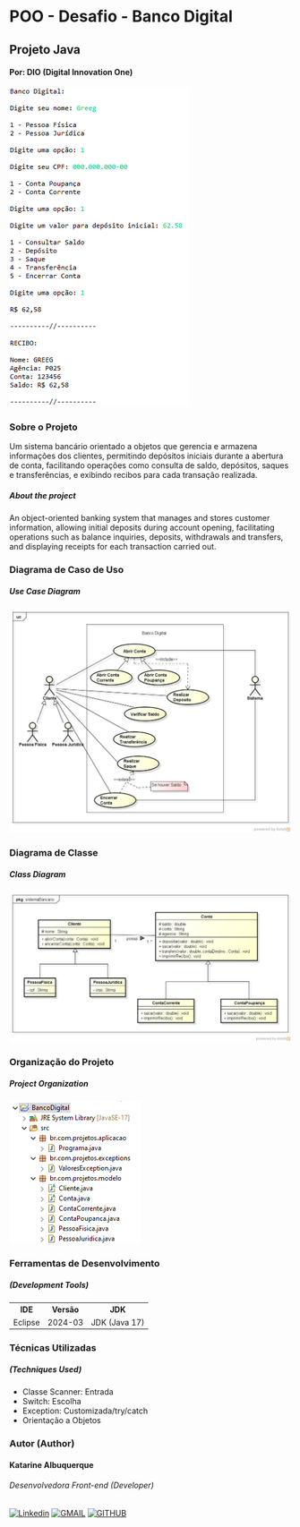 # POO - Desafio - Banco Digital
## Projeto Java
#### Por: DIO (Digital Innovation One)

![Saída no Terminal](./imagens/aplicacao.png "Saída do Terminal")

### Sobre o Projeto

Um sistema bancário orientado a objetos que gerencia e armazena informações dos clientes, permitindo depósitos iniciais durante a abertura de conta, facilitando operações como consulta de saldo, depósitos, saques e transferências, e exibindo recibos para cada transação realizada.

##### About the project

An object-oriented banking system that manages and stores customer information, allowing initial deposits during account opening, facilitating operations such as balance inquiries, deposits, withdrawals and transfers, and displaying receipts for each transaction carried out.

### Diagrama de Caso de Uso
##### Use Case Diagram

![Diagrama de Caso de Uso Banco Digital (Use Case Diagram Banco Digital)](./imagens/diagrama-caso-de-uso-banco-digital.jpg "Diagrama de Caso de Uso Banco Digital (Use Case Diagram Banco Digital)")

### Diagrama de Classe
##### Class Diagram

![Diagrama de Classe Banco Digital (Class Diagram Banco Digital)](./imagens/diagrama-de-classe-banco-digital.jpg "Diagrama de Classe Banco Digital (Class Diagram Banco Digital)")

### Organização do Projeto
##### Project Organization

![Organização do Projeto (Project Organization)](./imagens/pacotes.png "Organização do Projeto (Project Organization)")

### Ferramentas de Desenvolvimento
##### (Development Tools)

<table>
    <head>
        <tr><th>IDE</th><th>Versão</th><th>JDK</th></tr>
    </head>
    <body>
        <tr><td>Eclipse</td><td>2024-03</td><td>JDK (Java 17)</td></tr>        
    </body>
</table>

### Técnicas Utilizadas
##### (Techniques Used)

* Classe Scanner: Entrada
* Switch: Escolha
* Exception: Customizada/try/catch
* Orientação a Objetos

### Autor (Author)
#### Katarine Albuquerque
###### Desenvolvedora Front-end (Developer)
[![Linkedin](https://img.shields.io/badge/LinkedIn-2A00FF?style=for-the-badge&logo=linkedin&logoColor=white&labelColor=whithe)](https://www.linkedin.com/in/katarine-albuquerque/) [![GMAIL](https://img.shields.io/badge/-Gmail-E34C26?style=for-the-badge&logo=gmail&logoColor=white&labelColor=whithe)](mailto:kba.2879@gmail.com)  [![GITHUB](https://img.shields.io/badge/GitHub-41B883?style=for-the-badge&logo=github&logoColor=white&labelColor=whithe)](https://github.com/katarine-bez-albuquerque)
